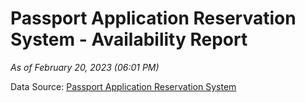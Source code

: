 # Passport Application Reservation System - Availability Report

*As of February 20, 2023 (06:01 PM)*

Data Source: [Passport Application Reservation System](https://eservices.immigration.gov.lk:8443/appointment/pages/reservationApplication.xhtml)